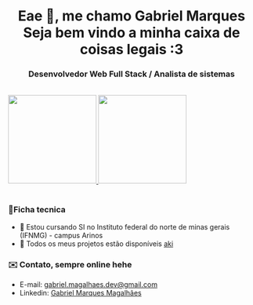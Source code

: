 <h1 align="center">Eae 👋, me chamo Gabriel Marques<br>Seja bem vindo a minha caixa de coisas legais :3</h1>

<h3 align="center">Desenvolvedor Web Full Stack / Analista de sistemas</h3>
<br>
<div>
  <a href="https://github.com/NikisGabriel">
  <img height="180em" src="https://github-readme-stats.vercel.app/api?username=NikisGabriel&show_icons=true&theme=monokai&include_all_commits=true&count_private=true">
  <img height="180em" src="https://github-readme-stats.vercel.app/api/top-langs/?username=NikisGabriel&layout=compact&langs_count=8&theme=monokai">
    <a/>
</div>

<br>

<h3>📍Ficha tecnica </h3>

- 📝 Estou cursando SI no Instituto federal do norte de minas gerais (IFNMG) - campus Arinos
- 📁 Todos os meus projetos estão disponíveis [aki](https://github.com/NikisGabriel?tab=repositories)

<h3>✉️ Contato, sempre online hehe </h3>

* E-mail:  gabriel.magalhaes.dev@gmail.com
* Linkedin: [Gabriel Marques Magalhães](https://www.linkedin.com/in/gabrielmarquesmagalhaes/)

